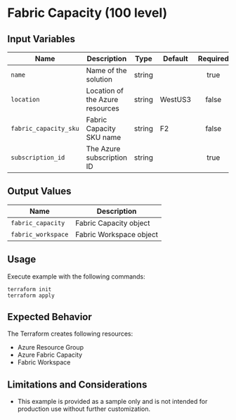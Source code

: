 # Fabric Capacity (100 level)

## Input Variables

| Name                  | Description                     | Type   | Default | Required |
|-----------------------|---------------------------------|--------|---------|:--------:|
| `name`                | Name of the solution            | string |         |   true   |
| `location`            | Location of the Azure resources | string | WestUS3 |  false   |
| `fabric_capacity_sku` | Fabric Capacity SKU name        | string | F2      |  false   |
| `subscription_id`     | The Azure subscription ID       | string |         |   true   |

## Output Values

| Name               | Description             |
|--------------------|-------------------------|
| `fabric_capacity`  | Fabric Capacity object  |
| `fabric_workspace` | Fabric Workspace object |

## Usage

Execute example with the following commands:

```shell
terraform init
terraform apply
```

## Expected Behavior

The Terraform creates following resources:

- Azure Resource Group
- Azure Fabric Capacity
- Fabric Workspace

## Limitations and Considerations

- This example is provided as a sample only and is not intended for production use without further customization.
